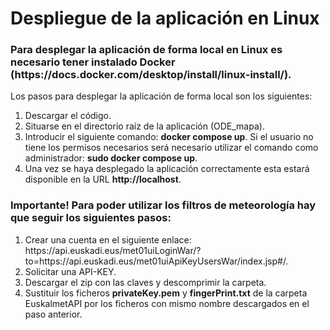<h1>Despliegue de la aplicación en Linux</h1>
<h3>Para desplegar la aplicación de forma local en Linux es necesario tener instalado Docker (https://docs.docker.com/desktop/install/linux-install/).</h3>

Los pasos para desplegar la aplicación de forma local son los siguientes:
<ol>
  <li>Descargar el código.</li>
  <li>Situarse en el directorio raíz de la aplicación (ODE_mapa).</li>
  <li>Introducir el siguiente comando: <strong>docker compose up</strong>. Si el usuario no tiene los permisos necesarios será necesario utilizar el comando como administrador: <strong>sudo docker compose up</strong>.</li>
  <li>Una vez se haya desplegado la aplicación correctamente esta estará disponible en la URL <strong>http://localhost</strong>.</li>
</ol>

<h3><strong>Importante!</strong> Para poder utilizar los filtros de meteorología hay que seguir los siguientes pasos:</h3>
<ol>
  <li>Crear una cuenta en el siguiente enlace: https://api.euskadi.eus/met01uiLoginWar/?to=https://api.euskadi.eus/met01uiApiKeyUsersWar/index.jsp#/.</li>
  <li>Solicitar una API-KEY.</li>
  <li>Descargar el zip con las claves y descomprimir la carpeta.</li>
  <li>Sustituir los ficheros <strong>privateKey.pem</strong> y <strong>fingerPrint.txt</strong> de la carpeta EuskalmetAPI por los ficheros con mismo nombre descargados en el paso anterior.</li>
</ol>
